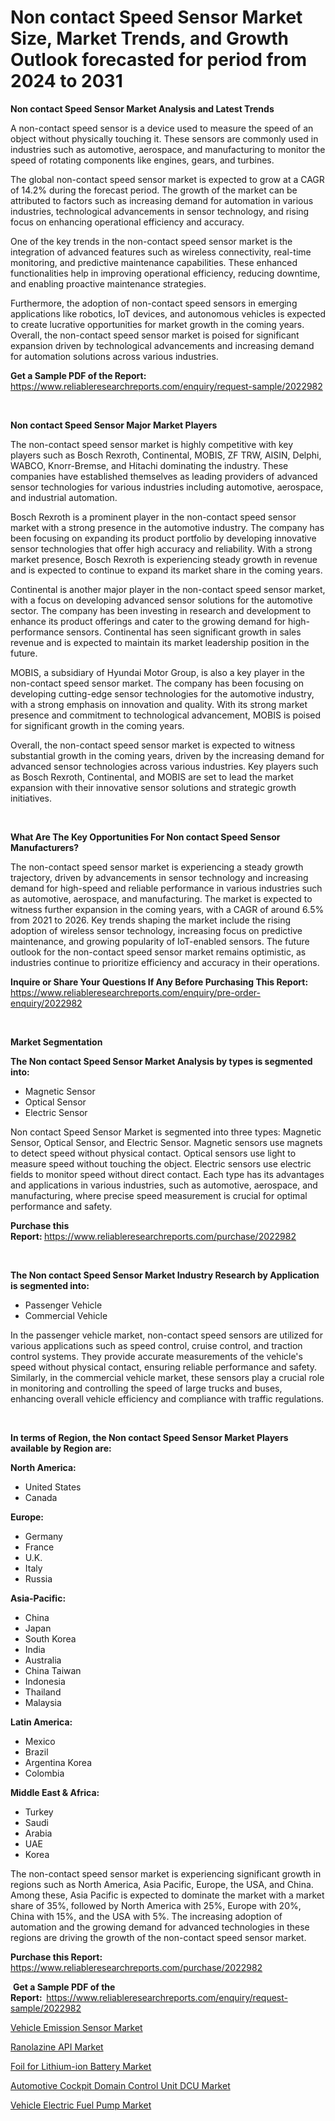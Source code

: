 <p><h1>Non contact Speed Sensor Market Size, Market Trends, and Growth Outlook forecasted for period from 2024 to 2031</h1></p><p><strong>Non contact Speed Sensor Market Analysis and Latest Trends</strong></p>
<p><p>A non-contact speed sensor is a device used to measure the speed of an object without physically touching it. These sensors are commonly used in industries such as automotive, aerospace, and manufacturing to monitor the speed of rotating components like engines, gears, and turbines. </p><p>The global non-contact speed sensor market is expected to grow at a CAGR of 14.2% during the forecast period. The growth of the market can be attributed to factors such as increasing demand for automation in various industries, technological advancements in sensor technology, and rising focus on enhancing operational efficiency and accuracy. </p><p>One of the key trends in the non-contact speed sensor market is the integration of advanced features such as wireless connectivity, real-time monitoring, and predictive maintenance capabilities. These enhanced functionalities help in improving operational efficiency, reducing downtime, and enabling proactive maintenance strategies. </p><p>Furthermore, the adoption of non-contact speed sensors in emerging applications like robotics, IoT devices, and autonomous vehicles is expected to create lucrative opportunities for market growth in the coming years. Overall, the non-contact speed sensor market is poised for significant expansion driven by technological advancements and increasing demand for automation solutions across various industries.</p></p>
<p><strong>Get a Sample PDF of the Report:&nbsp;</strong> <a href="https://www.reliableresearchreports.com/enquiry/request-sample/2022982">https://www.reliableresearchreports.com/enquiry/request-sample/2022982</a></p>
<p>&nbsp;</p>
<p><strong>Non contact Speed Sensor Major Market Players</strong></p>
<p><p>The non-contact speed sensor market is highly competitive with key players such as Bosch Rexroth, Continental, MOBIS, ZF TRW, AISIN, Delphi, WABCO, Knorr-Bremse, and Hitachi dominating the industry. These companies have established themselves as leading providers of advanced sensor technologies for various industries including automotive, aerospace, and industrial automation.</p><p>Bosch Rexroth is a prominent player in the non-contact speed sensor market with a strong presence in the automotive industry. The company has been focusing on expanding its product portfolio by developing innovative sensor technologies that offer high accuracy and reliability. With a strong market presence, Bosch Rexroth is experiencing steady growth in revenue and is expected to continue to expand its market share in the coming years.</p><p>Continental is another major player in the non-contact speed sensor market, with a focus on developing advanced sensor solutions for the automotive sector. The company has been investing in research and development to enhance its product offerings and cater to the growing demand for high-performance sensors. Continental has seen significant growth in sales revenue and is expected to maintain its market leadership position in the future.</p><p>MOBIS, a subsidiary of Hyundai Motor Group, is also a key player in the non-contact speed sensor market. The company has been focusing on developing cutting-edge sensor technologies for the automotive industry, with a strong emphasis on innovation and quality. With its strong market presence and commitment to technological advancement, MOBIS is poised for significant growth in the coming years.</p><p>Overall, the non-contact speed sensor market is expected to witness substantial growth in the coming years, driven by the increasing demand for advanced sensor technologies across various industries. Key players such as Bosch Rexroth, Continental, and MOBIS are set to lead the market expansion with their innovative sensor solutions and strategic growth initiatives.</p></p>
<p>&nbsp;</p>
<p><strong>What Are The Key Opportunities For Non contact Speed Sensor Manufacturers?</strong></p>
<p><p>The non-contact speed sensor market is experiencing a steady growth trajectory, driven by advancements in sensor technology and increasing demand for high-speed and reliable performance in various industries such as automotive, aerospace, and manufacturing. The market is expected to witness further expansion in the coming years, with a CAGR of around 6.5% from 2021 to 2026. Key trends shaping the market include the rising adoption of wireless sensor technology, increasing focus on predictive maintenance, and growing popularity of IoT-enabled sensors. The future outlook for the non-contact speed sensor market remains optimistic, as industries continue to prioritize efficiency and accuracy in their operations.</p></p>
<p><strong>Inquire or Share Your Questions If Any Before Purchasing This Report:</strong> <a href="https://www.reliableresearchreports.com/enquiry/pre-order-enquiry/2022982">https://www.reliableresearchreports.com/enquiry/pre-order-enquiry/2022982</a></p>
<p>&nbsp;</p>
<p><strong>Market Segmentation</strong></p>
<p><strong>The Non contact Speed Sensor Market Analysis by types is segmented into:</strong></p>
<p><ul><li>Magnetic Sensor</li><li>Optical Sensor</li><li>Electric Sensor</li></ul></p>
<p><p>Non contact Speed Sensor Market is segmented into three types: Magnetic Sensor, Optical Sensor, and Electric Sensor. Magnetic sensors use magnets to detect speed without physical contact. Optical sensors use light to measure speed without touching the object. Electric sensors use electric fields to monitor speed without direct contact. Each type has its advantages and applications in various industries, such as automotive, aerospace, and manufacturing, where precise speed measurement is crucial for optimal performance and safety.</p></p>
<p><strong>Purchase this Report:&nbsp;</strong><a href="https://www.reliableresearchreports.com/purchase/2022982">https://www.reliableresearchreports.com/purchase/2022982</a></p>
<p>&nbsp;</p>
<p><strong>The Non contact Speed Sensor Market Industry Research by Application is segmented into:</strong></p>
<p><ul><li>Passenger Vehicle</li><li>Commercial Vehicle</li></ul></p>
<p><p>In the passenger vehicle market, non-contact speed sensors are utilized for various applications such as speed control, cruise control, and traction control systems. They provide accurate measurements of the vehicle's speed without physical contact, ensuring reliable performance and safety. Similarly, in the commercial vehicle market, these sensors play a crucial role in monitoring and controlling the speed of large trucks and buses, enhancing overall vehicle efficiency and compliance with traffic regulations.</p></p>
<p>&nbsp;</p>
<p><strong>In terms of Region, the Non contact Speed Sensor Market Players available by Region are:</strong></p>
<p>
    <p> <strong> North America: </strong>
        <ul>
            <li>United States</li>
            <li>Canada</li>
        </ul>
        </p> 
    <p> <strong> Europe: </strong>
        <ul>
            <li>Germany</li>
            <li>France</li>
            <li>U.K.</li>
            <li>Italy</li>
            <li>Russia</li>
        </ul>
        </p> 
    <p> <strong> Asia-Pacific: </strong>
        <ul>
            <li>China</li>
            <li>Japan</li>
            <li>South Korea</li>
            <li>India</li>
            <li>Australia</li>
            <li>China Taiwan</li>
            <li>Indonesia</li>
            <li>Thailand</li>
            <li>Malaysia</li>
        </ul>
        </p> 
    <p> <strong> Latin America: </strong>
        <ul>
            <li>Mexico</li>
            <li>Brazil</li>
            <li>Argentina Korea</li>
            <li>Colombia</li>
        </ul>
        </p> 
    <p> <strong> Middle East & Africa: </strong>
        <ul>
            <li>Turkey</li>
            <li>Saudi</li>
            <li>Arabia</li>
            <li>UAE</li>
            <li>Korea</li>
        </ul>
    </p>
    </p>
<p><p>The non-contact speed sensor market is experiencing significant growth in regions such as North America, Asia Pacific, Europe, the USA, and China. Among these, Asia Pacific is expected to dominate the market with a market share of 35%, followed by North America with 25%, Europe with 20%, China with 15%, and the USA with 5%. The increasing adoption of automation and the growing demand for advanced technologies in these regions are driving the growth of the non-contact speed sensor market.</p></p>
<p><strong>Purchase this Report: </strong><a href="https://www.reliableresearchreports.com/purchase/2022982">https://www.reliableresearchreports.com/purchase/2022982</a></p>
<p>&nbsp;<strong>Get a Sample PDF of the Report:&nbsp;&nbsp;</strong><a href="https://www.reliableresearchreports.com/enquiry/request-sample/2022982">https://www.reliableresearchreports.com/enquiry/request-sample/2022982</a></p>
<p><strong></strong></p>
<p><p><a href="https://view.publitas.com/reportprime-1/vehicle-emission-sensor-market-size-market-share-and-global-market-analysis-report-2024-2031/">Vehicle Emission Sensor Market</a></p><p><a href="https://flame-sidecar-702.notion.site/Ranolazine-API-Market-Furnish-Information-about-Market-Size-Market-Share-Market-Dynamics-and-Proj-3d0b662438da4c6c8a1058ab7e3e68db">Ranolazine API Market</a></p><p><a href="https://full-wildebeest-80b.notion.site/Global-Foil-for-Lithium-ion-Battery-Market-by-Types-Applications-and-Major-Players-with-Regional--1b052fd83f934d8e853986945574c842">Foil for Lithium-ion Battery Market</a></p><p><a href="https://github.com/nancykennedykellievqfqt2/Market-Research-Report-List-1/blob/main/automotive-cockpit-domain-control-unit-dcu-market.md">Automotive Cockpit Domain Control Unit DCU Market</a></p><p><a href="https://view.publitas.com/reportprime-1/vehicle-electric-fuel-pump-market-size-reflecting-a-forecast-till-2031-market-by-type-by-application-and-by-geography/">Vehicle Electric Fuel Pump Market</a></p></p>
